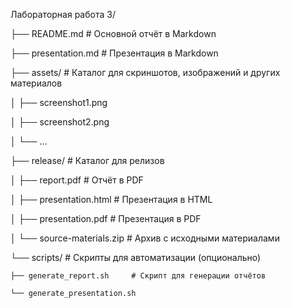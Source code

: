 Лабораторная работа 3/

├── README.md                  # Основной отчёт в Markdown

├── presentation.md            # Презентация в Markdown

├── assets/                    # Каталог для скриншотов, изображений и других материалов

│   ├── screenshot1.png

│   ├── screenshot2.png

│   └── ...

├── release/                   # Каталог для релизов

│   ├── report.pdf             # Отчёт в PDF

│   ├── presentation.html      # Презентация в HTML

│   ├── presentation.pdf       # Презентация в PDF

│   └── source-materials.zip   # Архив с исходными материалами

└── scripts/                   # Скрипты для автоматизации (опционально)

    ├── generate_report.sh     # Скрипт для генерации отчётов
    
    └── generate_presentation.sh

